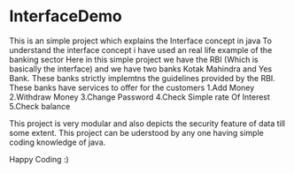 # InterfaceDemo
This is an simple project which explains the Interface concept in java
To understand the interface concept i have used an real life example of the banking sector
Here in this simple project we have the RBI (Which is basically the interface) and we have two banks Kotak Mahindra and Yes Bank.
These banks strictly implemtns the guidelines provided by the RBI.
These banks have services to offer for the customers
1.Add Money
2.Withdraw Money
3.Change Password
4.Check Simple rate Of Interest
5.Check balance

This project is very modular and also depicts the security feature of data till some extent.
This project can be uderstood by any one having simple coding knowledge of java.

Happy Coding :)
